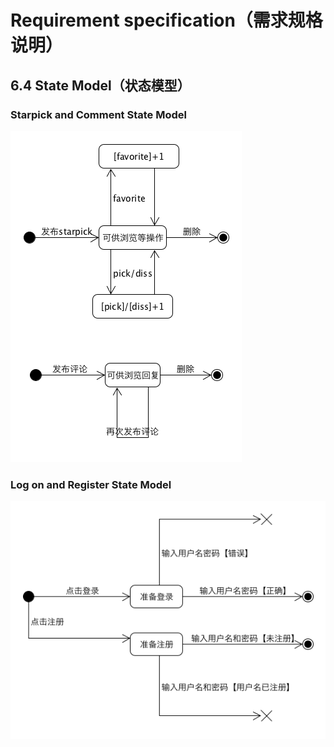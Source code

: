 # Requirement specification（需求规格说明）
## 6.4 State Model（状态模型）

### Starpick and Comment State Model

![](image/comment.png)

### Log on and Register State Model

![](image/login.png)